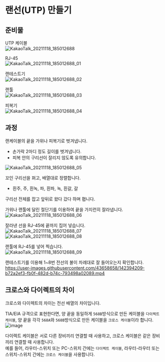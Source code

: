 # 랜선(UTP) 만들기

## 준비물

UTP 케이블   
![KakaoTalk_20211118_185012688](https://user-images.githubusercontent.com/43658658/142393354-e07669f0-10c0-4ce7-be15-c9b4f08ea1ea.jpg)

RJ-45   
![KakaoTalk_20211118_185012688_01](https://user-images.githubusercontent.com/43658658/142393396-145131a6-c2f0-47bc-91bc-eb75a41efa77.jpg)

랜테스트기   
![KakaoTalk_20211118_185012688_02](https://user-images.githubusercontent.com/43658658/142393420-72d12c97-87d5-4a1c-9c36-958cb9e29a23.jpg)

랜툴   
![KakaoTalk_20211118_185012688_03](https://user-images.githubusercontent.com/43658658/142393554-39cb7a91-ad11-4252-aa19-9084777bea19.jpg)

피복기   
![KakaoTalk_20211118_185012688_04](https://user-images.githubusercontent.com/43658658/142394372-774f6a63-3a28-49eb-a8b0-571fdd2e3a70.jpg)   


## 과정

랜케이블의 끝을 가위나 피복기로 벗겨냅니다.   
- 손가락 2마디 정도 길이를 벗겨냅니다.
- 피복 안의 구리선이 잘리지 않도록 유의합니다.

![KakaoTalk_20211118_185012688_05](https://user-images.githubusercontent.com/43658658/142393674-d79764de-730c-4c51-81b4-7d82a69c1554.jpg)

꼬인 구리선을 펴고, 배열대로 정렬합니다.   
- 흰주, 주, 흰녹, 파, 흰파, 녹, 흰갈, 갈

구리선 전체를 잡고 앞뒤로 왔다 갔다 하며 폅니다.

가위나 랜툴에 달린 절단기를 이용하여 끝을 가지런히 잘라냅니다.   
![KakaoTalk_20211118_185012688_06](https://user-images.githubusercontent.com/43658658/142393732-0a4f777b-af4d-4194-8a38-8511a057524e.jpg)

잘라낸 선을 RJ-45에 끝까지 집어 넣습니다.   
![KakaoTalk_20211118_185012688_07](https://user-images.githubusercontent.com/43658658/142393758-fd5510be-2e8d-41ef-b361-0855e9f93949.jpg)   
![KakaoTalk_20211118_185012688_08](https://user-images.githubusercontent.com/43658658/142393784-92b0032d-c7af-4c36-901d-25436abb343a.jpg)

랜툴에 RJ-45를 넣어 찍습니다.   
![KakaoTalk_20211118_185012688_09](https://user-images.githubusercontent.com/43658658/142393816-9804e3c9-dcb6-460c-aadd-e29f62dcdea4.jpg)

랜테스트기를 이용해 1~8번 전선의 불이 차례대로 잘 들어오는지 확인합니다.   
https://user-images.githubusercontent.com/43658658/142394209-b72a2ef3-fb0f-482d-b74c-793498a02089.mp4

## 크로스와 다이렉트의 차이

크로스와 다이렉트의 차이는 전선 배열의 차이입니다.   

TIA/EIA 규격으로 표현한다면, 양 끝을 동일하게 `568B`방식으로 만든 케이블을 `다이렉트 케이블`, 양 끝을 각각 `568A`와 `568B`방식으로 만든 케이블을 `크로스 케이블`이라 합니다.   
![image](https://user-images.githubusercontent.com/43658658/142392532-b740e0eb-5b9d-42fa-a0d2-bd50c3477ec4.png)

다이렉트 케이블은 서로 다른 장비끼리 연결할 때 사용하고, 크로스 케이블은 같은 장비끼리 연결할 때 사용합니다.   
예를 들어, 라우터-스위치 또는 PC-스위치 간에는 `다이렉트 케이블`, 라우터-라우터 또는 스위치-스위치 간에는 `크로스 케이블`을 사용합니다.

